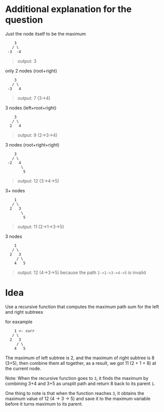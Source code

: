 # Additional explanation for the question

Just the node itself to be the maximum

        3
       / \
     -3  -4

> output: 3

only 2 nodes (root+right)


        3
       / \
     -3   4

> output: 7 (3->4)

3 nodes (left+root+right)

        3
       / \
      2   4

> output: 9 (2->3->4)

3 nodes (root+right+right)

        3
       / \
     -2   4
           \
            5

> output: 12 (3->4->5)

3+ nodes

        1
       / \
      2   3
           \
            5

> output: 11 (2->1->3->5)

3 nodes

        1
       / \
      2   3
         / \
        4   5

> output: 12 (4->3->5) because the path `2->1->3->4->5` is invalid



# Idea

Use a recursive function that computes the maximum path sum for the left and right subtrees

for eaxample

        1 <- curr
       / \
      2   3
         / \
        4   5

The maximum of left subtree is 2, and the maximum of right subtree is 8 (3+5), then combine them all together, as a result, we got 11 (2 + 1 + 8) at the current node.

Note: When the recursive function goes to `3`, it finds the maximum by combining 3+4 and 3+5 as unsplit path and return 8 back to its parent `1`.

One thing to note is that when the function reaches `3`, it obtains the maximum value of 12 (4 -> 3 -> 5) and save it to the maximum variable before it turns maximum to its parent.







